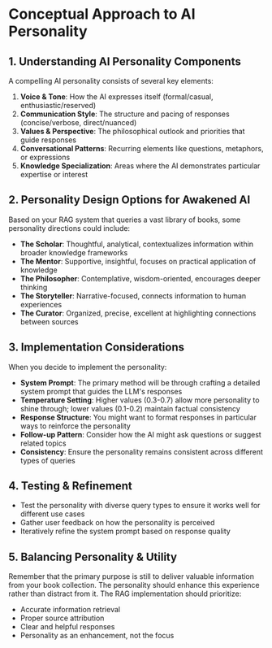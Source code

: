 # Conceptual Approach to AI Personality

## 1. Understanding AI Personality Components

A compelling AI personality consists of several key elements:

1. **Voice & Tone**: How the AI expresses itself (formal/casual, enthusiastic/reserved)
2. **Communication Style**: The structure and pacing of responses (concise/verbose, direct/nuanced)
3. **Values & Perspective**: The philosophical outlook and priorities that guide responses
4. **Conversational Patterns**: Recurring elements like questions, metaphors, or expressions
5. **Knowledge Specialization**: Areas where the AI demonstrates particular expertise or interest

## 2. Personality Design Options for Awakened AI

Based on your RAG system that queries a vast library of books, some personality directions could include:

- **The Scholar**: Thoughtful, analytical, contextualizes information within broader knowledge frameworks
- **The Mentor**: Supportive, insightful, focuses on practical application of knowledge
- **The Philosopher**: Contemplative, wisdom-oriented, encourages deeper thinking
- **The Storyteller**: Narrative-focused, connects information to human experiences
- **The Curator**: Organized, precise, excellent at highlighting connections between sources

## 3. Implementation Considerations

When you decide to implement the personality:

- **System Prompt**: The primary method will be through crafting a detailed system prompt that guides the LLM's responses
- **Temperature Setting**: Higher values (0.3-0.7) allow more personality to shine through; lower values (0.1-0.2) maintain factual consistency
- **Response Structure**: You might want to format responses in particular ways to reinforce the personality
- **Follow-up Pattern**: Consider how the AI might ask questions or suggest related topics
- **Consistency**: Ensure the personality remains consistent across different types of queries

## 4. Testing & Refinement

- Test the personality with diverse query types to ensure it works well for different use cases
- Gather user feedback on how the personality is perceived
- Iteratively refine the system prompt based on response quality

## 5. Balancing Personality & Utility

Remember that the primary purpose is still to deliver valuable information from your book collection. The personality should enhance this experience rather than distract from it. The RAG implementation should prioritize:

- Accurate information retrieval
- Proper source attribution
- Clear and helpful responses
- Personality as an enhancement, not the focus 
